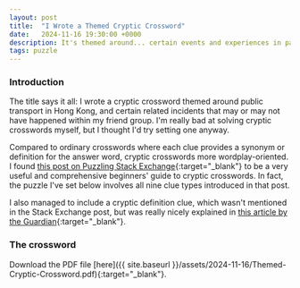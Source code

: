 ```yaml
---
layout: post
title:  "I Wrote a Themed Cryptic Crossword"
date:   2024-11-16 19:30:00 +0000
description: It's themed around... certain events and experiences in past few years related to public transport.
tags: puzzle
---
```


### Introduction

The title says it all: I wrote a cryptic crossword themed around public transport in Hong Kong, and certain related incidents that may or may not have happened within my friend group. I'm really bad at solving cryptic crosswords myself, but I thought I'd try setting one anyway.

Compared to ordinary crosswords where each clue provides a synonym or definition for the answer word, cryptic crosswords more wordplay-oriented. I found [this post on Puzzling Stack Exchange](https://puzzling.stackexchange.com/a/45985){:target="_blank"} to be a very useful and comprehensive beginners' guide to cryptic crosswords. In fact, the puzzle I've set below involves all nine clue types introduced in that post.

I also managed to include a cryptic definition clue, which wasn't mentioned in the Stack Exchange post, but was really nicely explained in [this article by the Guardian](https://www.theguardian.com/crosswords/crossword-blog/2021/mar/15/cryptic-crosswords-for-beginners-cryptic-definitions){:target="_blank"}.


### The crossword

Download the PDF file [here]({{ site.baseurl }}/assets/2024-11-16/Themed-Cryptic-Crossword.pdf){:target="_blank"}.

<object style="margin:auto; display:block" data="{{ site.url }}{{ site.baseurl }}/assets/2024-11-16/Themed-Cryptic-Crossword.pdf" width="95%" height="800" type="application/pdf"></object> 
